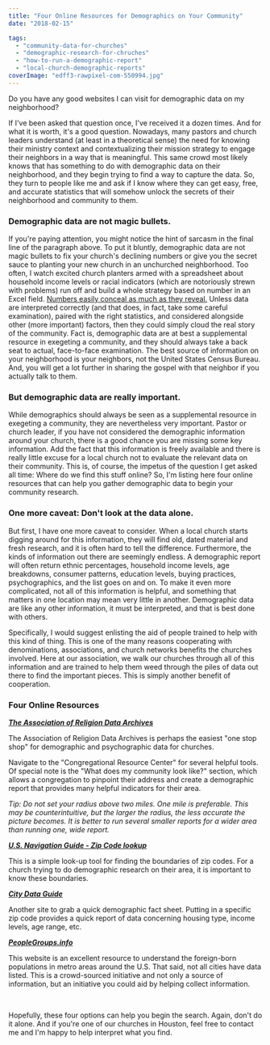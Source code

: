 ```yaml
---
title: "Four Online Resources for Demographics on Your Community"
date: "2018-02-15"

tags: 
  - "community-data-for-churches"
  - "demographic-research-for-chruches"
  - "how-to-run-a-demographic-report"
  - "local-church-demographic-reports"
coverImage: "edff3-rawpixel-com-550994.jpg"
---
```


Do you have any good websites I can visit for demographic data on my neighborhood?

If I've been asked that question once, I've received it a dozen times. And for what it is worth, it's a good question. Nowadays, many pastors and church leaders understand (at least in a theoretical sense) the need for knowing their ministry context and contextualizing their mission strategy to engage their neighbors in a way that is meaningful. This same crowd most likely knows that has something to do with demographic data on their neighborhood, and they begin trying to find a way to capture the data. So, they turn to people like me and ask if I know where they can get easy, free, and accurate statistics that will somehow unlock the secrets of their neighborhood and community to them.

### Demographic data are not magic bullets.

If you're paying attention, you might notice the hint of sarcasm in the final line of the paragraph above. To put it bluntly, demographic data are not magic bullets to fix your church's declining numbers or give you the secret sauce to planting your new church in an unchurched neighborhood. Too often, I watch excited church planters armed with a spreadsheet about household income levels or racial indicators (which are notoriously strewn with problems) run off and build a whole strategy based on number in an Excel field. [Numbers easily conceal as much as they reveal.](http://blog.keelancook.com/2017/01/foggy-numbers-that-can-sidetrack-the-mission.html) Unless data are interpreted correctly (and that does, in fact, take some careful examination), paired with the right statistics, and considered alongside other (more important) factors, then they could simply cloud the real story of the community. Fact is, demographic data are at best a supplemental resource in exegeting a community, and they should always take a back seat to actual, face-to-face examination. The best source of information on your neighborhood is your neighbors, not the United States Census Bureau. And, you will get a lot further in sharing the gospel with that neighbor if you actually talk to them.

### But demographic data are really important.

While demographics should always be seen as a supplemental resource in exegeting a community, they are nevertheless very important. Pastor or church leader, if you have not considered the demographic information around your church, there is a good chance you are missing some key information. Add the fact that this information is freely available and there is really little excuse for a local church not to evaluate the relevant data on their community. This is, of course, the impetus of the question I get asked all time: Where do we find this stuff online? So, I'm listing here four online resources that can help you gather demographic data to begin your community research.

### One more caveat: Don't look at the data alone.

But first, I have one more caveat to consider. When a local church starts digging around for this information, they will find old, dated material and fresh research, and it is often hard to tell the difference. Furthermore, the kinds of information out there are seemingly endless. A demographic report will often return ethnic percentages, household income levels, age breakdowns, consumer patterns, education levels, buying practices, psychographics, and the list goes on and on. To make it even more complicated, not all of this information is helpful, and something that matters in one location may mean very little in another. Demographic data are like any other information, it must be interpreted, and that is best done with others.

Specifically, I would suggest enlisting the aid of people trained to help with this kind of thing. This is one of the many reasons cooperating with denominations, associations, and church networks benefits the churches involved. Here at our association, we walk our churches through all of this information and are trained to help them weed through the piles of data out there to find the important pieces. This is simply another benefit of cooperation.

### Four Online Resources

_**[The Association of Religion Data Archives](http://thearda.com)**_

The Association of Religion Data Archives is perhaps the easiest "one stop shop" for demographic and psychographic data for churches.

Navigate to the "Congregational Resource Center" for several helpful tools. Of special note is the "What does my community look like?" section, which allows a congregation to pinpoint their address and create a demographic report that provides many helpful indicators for their area.

_Tip: Do not set your radius above two miles. One mile is preferable. This may be counterintuitive, but the larger the radius, the less accurate the picture becomes. It is better to run several smaller reports for a wider area than running one, wide report._

**_[U.S. Navigation Guide - Zip Code lookup](http://www.usnaviguide.com/)_**

This is a simple look-up tool for finding the boundaries of zip codes. For a church trying to do demographic research on their area, it is important to know these boundaries.

**[_City Data Guide_](http://www.city-data.com/)**

Another site to grab a quick demographic fact sheet. Putting in a specific zip code provides a quick report of data concerning housing type, income levels, age range, etc.

[_**PeopleGroups.info**_](http://peoplegroups.info/)

This website is an excellent resource to understand the foreign-born populations in metro areas around the U.S. That said, not all cities have data listed. This is a crowd-sourced initiative and not only a source of information, but an initiative you could aid by helping collect information. 

 

Hopefully, these four options can help you begin the search. Again, don't do it alone. And if you're one of our churches in Houston, feel free to contact me and I'm happy to help interpret what you find.
